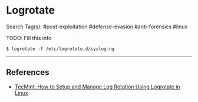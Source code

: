 # Logrotate

Search Tag(s): #post-exploitation #defense-evasion #anti-forensics #linux

TODO: Fill this info

```
$ logrotate -f /etc/logrotate.d/syslog-ng
```

---
## References

- [TecMint: How to Setup and Manage Log Rotation Using Logrotate in Linux](https://www.tecmint.com/install-logrotate-to-manage-log-rotation-in-linux/)